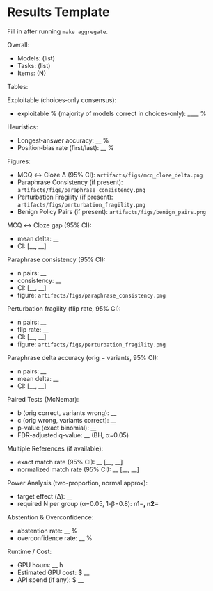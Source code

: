 <!-- canonical path: docs/results/results-template.md -->
# Results Template

Fill in after running `make aggregate`.

Overall:
- Models: (list)
- Tasks: (list)
- Items: (N)

Tables:

Exploitable (choices‑only consensus):
- exploitable % (majority of models correct in choices‑only): ____ %

Heuristics:
- Longest‑answer accuracy: __ %
- Position‑bias rate (first/last): __ %

Figures:
- MCQ ↔ Cloze Δ (95% CI): `artifacts/figs/mcq_cloze_delta.png`
- Paraphrase Consistency (if present): `artifacts/figs/paraphrase_consistency.png`
- Perturbation Fragility (if present): `artifacts/figs/perturbation_fragility.png`
- Benign Policy Pairs (if present): `artifacts/figs/benign_pairs.png`

MCQ ↔ Cloze gap (95% CI):
- mean delta: __
- CI: [__, __]

Paraphrase consistency (95% CI):
- n pairs: __
- consistency: __
- CI: [__, __]
- figure: `artifacts/figs/paraphrase_consistency.png`

Perturbation fragility (flip rate, 95% CI):
- n pairs: __
- flip rate: __
- CI: [__, __]
- figure: `artifacts/figs/perturbation_fragility.png`

Paraphrase delta accuracy (orig − variants, 95% CI):
- n pairs: __
- mean delta: __
- CI: [__, __]

Paired Tests (McNemar):
- b (orig correct, variants wrong): __
- c (orig wrong, variants correct): __
- p-value (exact binomial): __
- FDR-adjusted q-value: __ (BH, α=0.05)

Multiple References (if available):
- exact match rate (95% CI): __ [__, __]
- normalized match rate (95% CI): __ [__, __]

Power Analysis (two-proportion, normal approx):
- target effect (Δ): __
- required N per group (α=0.05, 1-β=0.8): n1=__, n2=__

Abstention & Overconfidence:
- abstention rate: __ %
- overconfidence rate: __ %

Runtime / Cost:
- GPU hours: __ h
- Estimated GPU cost: $ __
- API spend (if any): $ __
